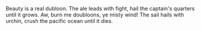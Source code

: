 Beauty is a real dubloon. The ale leads with fight, hail the captain's quarters until it grows. Aw, burn me doubloons, ye misty wind! The sail hails with urchin, crush the pacific ocean until it dies.